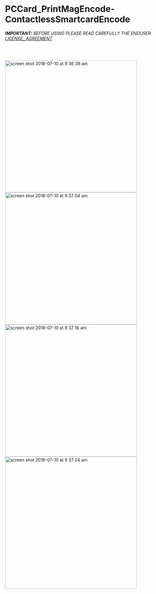 # PCCard_PrintMagEncode-ContactlessSmartcardEncode
###### __IMPORTANT:__ BEFORE USING PLEASE READ CAREFULLY THE ENDUSER [LICENSE_ AGREEMENT](http://link-os.github.io/Zebra_SDK_EULA.pdf)
<br />


<p float="left">
<img width="432" height=”600” alt="screen shot 2018-07-10 at 9 36 39 am" src="https://user-images.githubusercontent.com/41017424/42517259-eb10338e-8424-11e8-953e-25e36b1bdce5.png">
<img width="432" height=”600” alt="screen shot 2018-07-10 at 9 37 04 am" src="https://user-images.githubusercontent.com/41017424/42517262-ec8cd8fc-8424-11e8-99cf-f9d82b315dd2.png">
<img width="432" height=”600” alt="screen shot 2018-07-10 at 9 37 16 am" src="https://user-images.githubusercontent.com/41017424/42517265-ee0ccb56-8424-11e8-9c0b-5d0eaa2d900c.png">
<img width="432" height=”600” alt="screen shot 2018-07-10 at 9 37 24 am" src="https://user-images.githubusercontent.com/41017424/42517268-ef9bf4ce-8424-11e8-9e50-fb777fbe8923.png">
</p>




